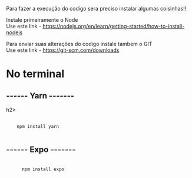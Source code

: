 Para fazer a execução do codigo sera preciso instalar algumas coisinhas!!

Instale primeiramente o Node<br>
Use este link - https://nodejs.org/en/learn/getting-started/how-to-install-nodejs

Para enviar suas alterações do codigo instale tambem o GIT<br>
Use este link - <link> https://git-scm.com/downloads</link>

<h1>No terminal</h1>

<h2>------ Yarn -------</h2>h2>
<pre>
  <code>
    npm install yarn
  </code>
</pre>

<h2>------ Expo -------</h2>

<pre>
  <code class= "expo">
      npm install expo
  </code>
</pre>


